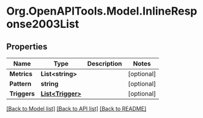
# Org.OpenAPITools.Model.InlineResponse2003List

## Properties

Name | Type | Description | Notes
------------ | ------------- | ------------- | -------------
**Metrics** | **List&lt;string&gt;** |  | [optional] 
**Pattern** | **string** |  | [optional] 
**Triggers** | [**List&lt;Trigger&gt;**](Trigger.md) |  | [optional] 

[[Back to Model list]](../README.md#documentation-for-models)
[[Back to API list]](../README.md#documentation-for-api-endpoints)
[[Back to README]](../README.md)

